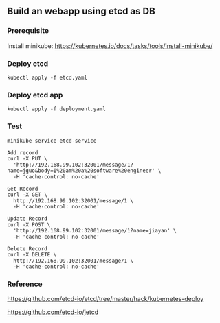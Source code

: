 ## Build an webapp using etcd as DB

### Prerequisite
Install minikube:
https://kubernetes.io/docs/tasks/tools/install-minikube/

### Deploy etcd
 
 ```aidl
kubectl apply -f etcd.yaml
```

### Deploy etcd app

`kubectl apply -f deployment.yaml`

### Test 

`minikube service etcd-service`

```
Add record
curl -X PUT \
  'http://192.168.99.102:32001/message/1?name=jguo&body=I%20am%20a%20software%20engineer' \
  -H 'cache-control: no-cache'

Get Record
curl -X GET \
  http://192.168.99.102:32001/message/1 \
  -H 'cache-control: no-cache'

Update Record
curl -X POST \
  'http://192.168.99.102:32001/message/1?name=jiayan' \
  -H 'cache-control: no-cache'

Delete Record
curl -X DELETE \
  http://192.168.99.102:32001/message/1 \
  -H 'cache-control: no-cache'

```

### Reference
https://github.com/etcd-io/etcd/tree/master/hack/kubernetes-deploy

https://github.com/etcd-io/jetcd